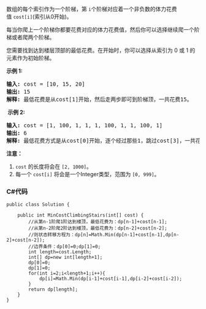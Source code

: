 <p>数组的每个索引作为一个阶梯，第&nbsp;<code>i</code>个阶梯对应着一个非负数的体力花费值&nbsp;<code>cost[i]</code>(索引从0开始)。</p>

<p>每当你爬上一个阶梯你都要花费对应的体力花费值，然后你可以选择继续爬一个阶梯或者爬两个阶梯。</p>

<p>您需要找到达到楼层顶部的最低花费。在开始时，你可以选择从索引为 0 或 1 的元素作为初始阶梯。</p>

<p><strong>示例&nbsp;1:</strong></p>

<pre><strong>输入:</strong> cost = [10, 15, 20]
<strong>输出:</strong> 15
<strong>解释:</strong> 最低花费是从cost[1]开始，然后走两步即可到阶梯顶，一共花费15。
</pre>

<p><strong>&nbsp;示例 2:</strong></p>

<pre><strong>输入:</strong> cost = [1, 100, 1, 1, 1, 100, 1, 1, 100, 1]
<strong>输出:</strong> 6
<strong>解释:</strong> 最低花费方式是从cost[0]开始，逐个经过那些1，跳过cost[3]，一共花费6。
</pre>

<p><strong>注意：</strong></p>

<ol>
	<li><code>cost</code>&nbsp;的长度将会在&nbsp;<code>[2, 1000]</code>。</li>
	<li>每一个&nbsp;<code>cost[i]</code> 将会是一个Integer类型，范围为&nbsp;<code>[0, 999]</code>。</li>
</ol>

### C#代码

```
public class Solution {

    public int MinCostClimbingStairs(int[] cost) {
        //从第n-1阶爬1阶达到楼顶，最低花费为：dp[n-1]+cost[n-1];
        //从第n-2阶爬2阶达到楼顶，最低花费为：dp[n-2]+cost[n-2];
        //则状态转移方程为：dp[n]=Math.Min(dp[n-1]+cost[n-1],dp[n-2]+cost[n-2]);
        //边界条件：dp[0]=0;dp[1]=0;
        int length=cost.Length;
        int[] dp=new int[length+1];
        dp[0]=0;
        dp[1]=0;
        for(int i=2;i<length+1;i++){
            dp[i]=Math.Min(dp[i-1]+cost[i-1],dp[i-2]+cost[i-2]);
        }
        return dp[length];
    }
}
```